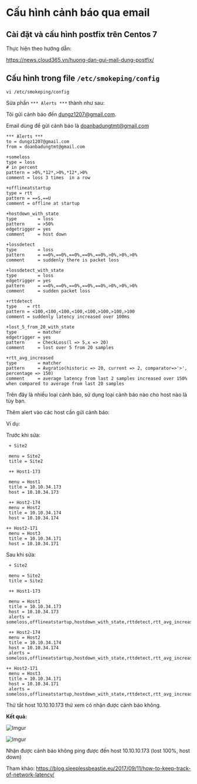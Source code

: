 # Cấu hình cảnh báo qua email

## Cài đặt và cấu hình postfix trên Centos 7

Thực hiện theo hướng dẫn:

https://news.cloud365.vn/huong-dan-gui-mail-dung-postfix/

## Cấu hình trong file `/etc/smokeping/config`

    vi /etc/smokeping/config

Sửa phần `*** Alerts ***` thành như sau:

Tôi gửi cảnh báo đến dungz1207@gmail.com.

Email dùng để gửi cảnh báo là doanbadungtmt@gmail.com

```
*** Alerts ***
to = dungz1207@gmail.com
from = doanbadungtmt@gmail.com

+someloss
type = loss
# in percent
pattern = >0%,*12*,>0%,*12*,>0%
comment = loss 3 times  in a row

+offlineatstartup
type = rtt
pattern = ==S,==U
comment = offline at startup

+hostdown_with_state
type        = loss
pattern     = >50%
edgetrigger = yes
comment     = host down

+lossdetect
type        = loss
pattern     = ==0%,==0%,==0%,==0%,==0%,>0%,>0%,>0%
comment     = suddenly there is packet loss

+lossdetect_with_state
type        = loss
edgetrigger = yes
pattern     = ==0%,==0%,==0%,==0%,==0%,>0%,>0%,>0%
comment     = sudden packet loss

+rttdetect
type    = rtt
pattern = <100,<100,<100,<100,<100,>100,>100,>100
comment = suddenly latency increased over 100ms

+lost_5_from_20_with_state
type        = matcher
edgetrigger = yes
pattern     = CheckLoss(l => 5,x => 20)
comment     = lost over 5 from 20 samples

+rtt_avg_increased
type        = matcher
pattern     = Avgratio(historic => 20, current => 2, comparator=>'>', percentage => 150)
comment     = average latency from last 2 samples increased over 150% when compared to average from last 20 samples
```

Trên đây là nhiều loại cảnh báo, sử dụng loại cảnh báo nào cho host nào là tùy bạn.

Thêm alert vào các host cần gửi cảnh báo:

Ví dụ:

Trước khi sửa:

```
 + Site2

 menu = Site2
 title = Site2

 ++ Host1-173

 menu = Host1
 title = 10.10.34.173
 host = 10.10.34.173

 ++ Host2-174
 menu = Host2
 title = 10.10.34.174
 host = 10.10.34.174

++ Host2-171
 menu = Host3
 title = 10.10.34.171
 host = 10.10.34.171
```

Sau khi sửa:

```
 + Site2

 menu = Site2
 title = Site2

 ++ Host1-173

 menu = Host1
 title = 10.10.34.173
 host = 10.10.34.173
 alerts = someloss,offlineatstartup,hostdown_with_state,rttdetect,rtt_avg_increased,lossdetect

 ++ Host2-174
 menu = Host2
 title = 10.10.34.174
 host = 10.10.34.174
 alerts = someloss,offlineatstartup,hostdown_with_state,rttdetect,rtt_avg_increased,lossdetect

++ Host2-171
 menu = Host3
 title = 10.10.34.171
 host = 10.10.34.171
 alerts = someloss,offlineatstartup,hostdown_with_state,rttdetect,rtt_avg_increased,lossdetect
```

Thử tắt host 10.10.10.173 thử xem có nhận được cảnh báo không.

**Kết quả:**

![Imgur](https://i.imgur.com/5xPLhSF.png)

![Imgur](https://i.imgur.com/gJ0o0cU.png)

Nhận được cảnh báo không ping được đến host 10.10.10.173 (lost 100%, host down)

Tham khảo: https://blog.sleeplessbeastie.eu/2017/09/11/how-to-keep-track-of-network-latency/
